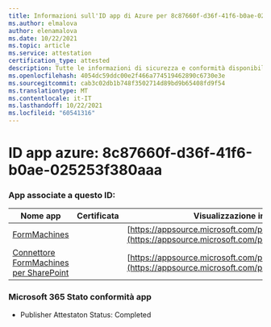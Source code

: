 ```yaml
---
title: Informazioni sull'ID app di Azure per 8c87660f-d36f-41f6-b0ae-025253f380aa
ms.author: elmalova
author: elenamalova
ms.date: 10/22/2021
ms.topic: article
ms.service: attestation
certification_type: attested
description: Tutte le informazioni di sicurezza e conformità disponibili per 8c87660f-d36f-41f6-b0ae-025253f380aaa.
ms.openlocfilehash: 4054dc59ddc00e2f466a774519462890c6730e3e
ms.sourcegitcommit: cab3c02db1b748f3502714d89bd9b65408fd9f54
ms.translationtype: MT
ms.contentlocale: it-IT
ms.lasthandoff: 10/22/2021
ms.locfileid: "60541316"
---
```

# <a name="azure-app-id-8c87660f-d36f-41f6-b0ae-025253f380aa"></a>ID app azure: 8c87660f-d36f-41f6-b0ae-025253f380aaa


### <a name="apps-associated-with-this-id"></a>App associate a questo ID:
| **Nome app** | **Certificata** | **Visualizzazione in AppSource** |
|--------------|---------------|-----------------------|
| [FormMachines](https://docs.microsoft.com/microsoft-365-app-certification/forward/WA200001217) |  | [https://appsource.microsoft.com/product/office/WA200001217](https://appsource.microsoft.com/product/office/WA200001217) |
| [Connettore FormMachines per SharePoint](https://docs.microsoft.com/microsoft-365-app-certification/forward/WA200000357) |  | [https://appsource.microsoft.com/product/office/WA200000357](https://appsource.microsoft.com/product/office/WA200000357) |

### <a name="microsoft-365-app-compliance-status"></a>Microsoft 365 Stato conformità app
- Publisher Attestaton Status: Completed
